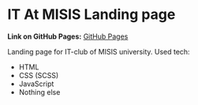 # IT At MISIS Landing page

**Link on GitHub Pages:** [GitHub Pages](https://razzrus.github.io/itam/)

Landing page for IT-club of MISIS university. Used tech:

-   HTML
-   CSS (SCSS)
-   JavaScript
-   Nothing else
